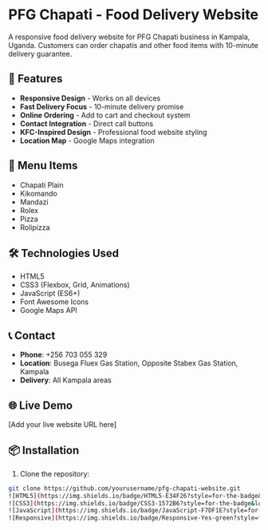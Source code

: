 # PFG Chapati - Food Delivery Website

A responsive food delivery website for PFG Chapati business in Kampala, Uganda. Customers can order chapatis and other food items with 10-minute delivery guarantee.

## 🚀 Features

- **Responsive Design** - Works on all devices
- **Fast Delivery Focus** - 10-minute delivery promise
- **Online Ordering** - Add to cart and checkout system
- **Contact Integration** - Direct call buttons
- **KFC-Inspired Design** - Professional food website styling
- **Location Map** - Google Maps integration

## 📱 Menu Items

- Chapati Plain
- Kikomando
- Mandazi
- Rolex
- Pizza
- Rolipizza

## 🛠️ Technologies Used

- HTML5
- CSS3 (Flexbox, Grid, Animations)
- JavaScript (ES6+)
- Font Awesome Icons
- Google Maps API

## 📞 Contact

- **Phone**: +256 703 055 329
- **Location**: Busega Fluex Gas Station, Opposite Stabex Gas Station, Kampala
- **Delivery**: All Kampala areas

## 🌐 Live Demo

[Add your live website URL here]

## 📦 Installation

1. Clone the repository:
```bash
git clone https://github.com/yourusername/pfg-chapati-website.git
![HTML5](https://img.shields.io/badge/HTML5-E34F26?style=for-the-badge&logo=html5&logoColor=white)
![CSS3](https://img.shields.io/badge/CSS3-1572B6?style=for-the-badge&logo=css3&logoColor=white)
![JavaScript](https://img.shields.io/badge/JavaScript-F7DF1E?style=for-the-badge&logo=javascript&logoColor=black)
![Responsive](https://img.shields.io/badge/Responsive-Yes-green?style=for-the-badge)
